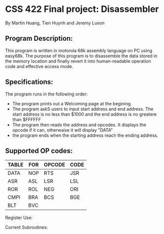 # CSS 422 Final project: Disassembler
By Martin Huang, Tien Huynh and Jeremy Luxon

## Program Description: 
 This program is written in motorola 68k assembly language on PC using easy68k. 
 The purpose of this program is to disassemble the data stored in the memory location and finally revert it into 
 human-readable operation code and effective access mode.
 
## Specifications: 

  The program runs in the following order:
  * The program prints out a Welcoming page at the begining.
  * The program askS users to input start address and end address. The start address is no less than $1000 and the end address is no greatere than $FFFFFF
  * The program then reads the address and opcodes. It displays the opcode if it can, otherwaise it will display "DATA"
  * the program ends when the starting address reach the ending address.
  
## Supported OP codes:
TABLE | FOR | OPCODE | CODE
------ | --- | ------------- | -------------
DATA  | NOP | RTS | JSR
ASR | ASL  | LSR | LSL |
ROR |  ROL | NEG  | ORI
CMPI | BRA | BCS | BGE 
BLT  | BVC | 


Register Use:
  
  
Current Subroutines:
  

  
  

